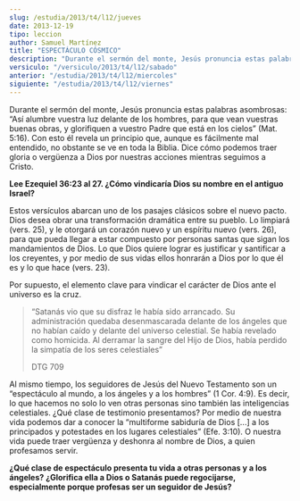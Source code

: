 ```yaml
---
slug: /estudia/2013/t4/l12/jueves
date: 2013-12-19
tipo: leccion
author: Samuel Martínez
title: "ESPECTÁCULO CÓSMICO"
description: "Durante el sermón del monte, Jesús pronuncia estas palabras asombrosas: “Así  alumbre vuestra luz delante de los hombres, para que vean vuestras buenas  obras, y glorifiquen a vuestro Padre que está en los cielos” (Mat. 5:16)."
versiculo: "/versiculo/2013/t4/l12/sabado"
anterior: "/estudia/2013/t4/l12/miercoles"
siguiente: "/estudia/2013/t4/l12/viernes"
---
```


Durante el sermón del monte, Jesús pronuncia estas palabras asombrosas: “Así alumbre vuestra luz delante de los hombres, para que vean vuestras buenas obras, y glorifiquen a vuestro Padre que está en los cielos” (Mat. 5:16). Con esto él revela un principio que, aunque es fácilmente mal entendido, no obstante se ve en toda la Biblia. Dice cómo podemos traer gloria o vergüenza a Dios por nuestras acciones mientras seguimos a Cristo.

**Lee Ezequiel 36:23 al 27. ¿Cómo vindicaría Dios su nombre en el antiguo Israel?**

Estos versículos abarcan uno de los pasajes clásicos sobre el nuevo pacto. Dios desea obrar una transformación dramática entre su pueblo. Lo limpiará (vers. 25), y le otorgará un corazón nuevo y un espíritu nuevo (vers. 26), para que pueda llegar a estar compuesto por personas santas que sigan los mandamientos de Dios. Lo que Dios quiere lograr es justificar y santificar a los creyentes, y por medio de sus vidas ellos honrarán a Dios por lo que él es y lo que hace (vers. 23).

Por supuesto, el elemento clave para vindicar el carácter de Dios ante el universo es la cruz.

> “Satanás vio que su disfraz le había sido arrancado. Su administración quedaba desenmascarada delante de los ángeles que no habían caído y delante del universo celestial. Se había revelado como homicida. Al derramar la sangre del Hijo de Dios, había perdido la simpatía de los seres celestiales”
>
> DTG 709

Al mismo tiempo, los seguidores de Jesús del Nuevo Testamento son un “espectáculo al mundo, a los ángeles y a los hombres” (1 Cor. 4:9). Es decir, lo que hacemos no solo lo ven otras personas sino también las inteligencias celestiales. ¿Qué clase de testimonio presentamos? Por medio de nuestra vida podemos dar a conocer la “multiforme sabiduría de Dios [...] a los principados y potestades en los lugares celestiales” (Efe. 3:10). O nuestra vida puede traer vergüenza y deshonra al nombre de Dios, a quien profesamos servir.

**¿Qué clase de espectáculo presenta tu vida a otras personas y a los ángeles? ¿Glorifica ella a Dios o Satanás puede regocijarse, especialmente porque profesas ser un seguidor de Jesús?**
